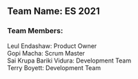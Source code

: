 ## Team Name: ES 2021
### Team Members:             
Leul Endashaw:                  Product Owner<br/>
Gopi Macha:                     Scrum Master<br/>
Sai Krupa Bariki Vidura:        Development Team<br/>
Terry Boyett:                   Development Team<br/>
